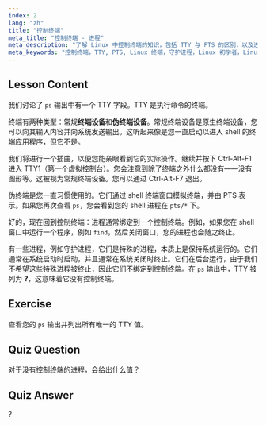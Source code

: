 ```yaml
---
index: 2
lang: "zh"
title: "控制终端"
meta_title: "控制终端 - 进程"
meta_description: "了解 Linux 中控制终端的知识，包括 TTY 与 PTS 的区别，以及进程如何绑定到它们。理解守护进程。开始您的 Linux 之旅！"
meta_keywords: "控制终端，TTY, PTS, Linux 终端，守护进程，Linux 初学者，Linux 教程，Linux 指南"
---
```


## Lesson Content

我们讨论了 `ps` 输出中有一个 TTY 字段。TTY 是执行命令的终端。

终端有两种类型：常规**终端设备**和**伪终端设备**。常规终端设备是原生终端设备，您可以向其输入内容并向系统发送输出。这听起来像是您一直启动以进入 shell 的终端应用程序，但它不是。

我们将进行一个插曲，以便您能亲眼看到它的实际操作。继续并按下 Ctrl-Alt-F1 进入 TTY1（第一个虚拟控制台）。您会注意到除了终端之外什么都没有——没有图形等。这被视为常规终端设备。您可以通过 Ctrl-Alt-F7 退出。

伪终端是您一直习惯使用的。它们通过 shell 终端窗口模拟终端，并由 PTS 表示。如果您再次查看 `ps`，您会看到您的 shell 进程在 `pts/*` 下。

好的，现在回到控制终端：进程通常绑定到一个控制终端。例如，如果您在 shell 窗口中运行一个程序，例如 `find`，然后关闭窗口，您的进程也会随之终止。

有一些进程，例如守护进程，它们是特殊的进程，本质上是保持系统运行的。它们通常在系统启动时启动，并且通常在系统关闭时终止。它们在后台运行，由于我们不希望这些特殊进程被终止，因此它们不绑定到控制终端。在 `ps` 输出中，TTY 被列为 **?**，这意味着它没有控制终端。

## Exercise

查看您的 `ps` 输出并列出所有唯一的 TTY 值。

## Quiz Question

对于没有控制终端的进程，会给出什么值？

## Quiz Answer

?
